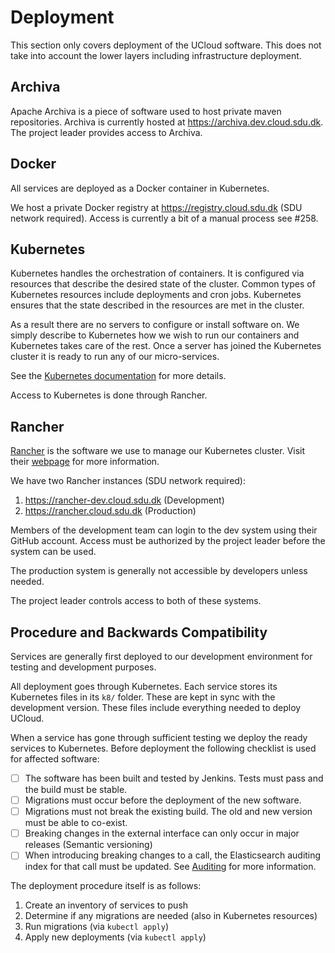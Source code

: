 # Deployment

This section only covers deployment of the UCloud software. This does not
take into account the lower layers including infrastructure deployment.

## Archiva

Apache Archiva is a piece of software used to host private maven
repositories. Archiva is currently hosted at https://archiva.dev.cloud.sdu.dk.
The project leader provides access to Archiva.

## Docker

All services are deployed as a Docker container in Kubernetes.

We host a private Docker registry at https://registry.cloud.sdu.dk (SDU
network required). Access is currently a bit of a manual process see #258.

## Kubernetes

Kubernetes handles the orchestration of containers. It is configured via
resources that describe the desired state of the cluster. Common types of
Kubernetes resources include deployments and cron jobs. Kubernetes ensures
that the state described in the resources are met in the cluster.

As a result there are no servers to configure or install software on. We simply
describe to Kubernetes how we wish to run our containers and Kubernetes takes
care of the rest. Once a server has joined the Kubernetes cluster it is ready
to run any of our micro-services.

See the [Kubernetes documentation](https://kubernetes.io/) for more details.

Access to Kubernetes is done through Rancher.

## Rancher

[Rancher](https://rancher.com) is the software we use to manage our Kubernetes
cluster. Visit their [webpage](https://rancher.com) for more information.

We have two Rancher instances (SDU network required):

1. https://rancher-dev.cloud.sdu.dk (Development)
2. https://rancher.cloud.sdu.dk (Production)

Members of the development team can login to the dev system using their GitHub
account. Access must be authorized by the project leader before the system can
be used. 

The production system is generally not accessible by developers unless needed.

The project leader controls access to both of these systems.

## Procedure and Backwards Compatibility

Services are generally first deployed to our development environment for
testing and development purposes.

All deployment goes through Kubernetes. Each service stores its Kubernetes
files in its `k8/` folder. These are kept in sync with the development version.
These files include everything needed to deploy UCloud.

When a service has gone through sufficient testing we deploy the ready
services to Kubernetes. Before deployment the following checklist is used for
affected software:

- [ ] The software has been built and tested by Jenkins. Tests must pass and
      the build must be stable.
- [ ] Migrations must occur before the deployment of the new software.
- [ ] Migrations must not break the existing build. The old and new version
      must be able to co-exist.
- [ ] Breaking changes in the external interface can only occur in major
      releases (Semantic versioning)
- [ ] When introducing breaking changes to a call, the Elasticsearch auditing
      index for that call must be updated. See
      [Auditing](../../service-common/wiki/auditing.md) for more information.

The deployment procedure itself is as follows:

1. Create an inventory of services to push
2. Determine if any migrations are needed (also in Kubernetes resources)
3. Run migrations (via `kubectl apply`)
4. Apply new deployments (via `kubectl apply`)
